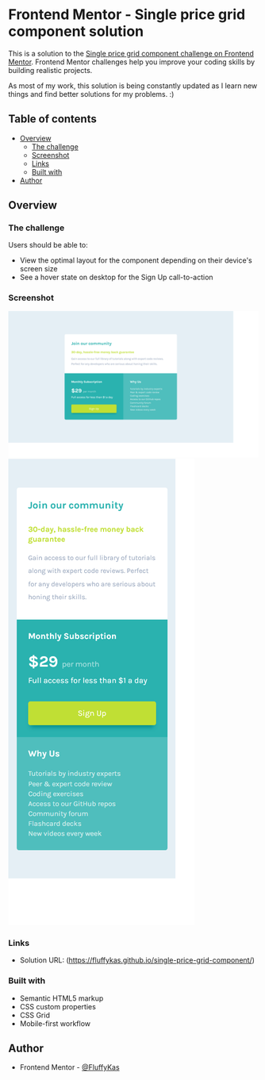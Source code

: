 # Frontend Mentor - Single price grid component solution

This is a solution to the [Single price grid component challenge on Frontend Mentor](https://www.frontendmentor.io/challenges/single-price-grid-component-5ce41129d0ff452fec5abbbc). Frontend Mentor challenges help you improve your coding skills by building realistic projects. 

As most of my work, this solution is being constantly updated as I learn new things and find better solutions for my problems. :)

## Table of contents

- [Overview](#overview)
  - [The challenge](#the-challenge)
  - [Screenshot](#screenshot)
  - [Links](#links)
  - [Built with](#built-with)
- [Author](#author)

## Overview

### The challenge

Users should be able to:

- View the optimal layout for the component depending on their device's screen size
- See a hover state on desktop for the Sign Up call-to-action

### Screenshot

![](./screenshots/single-price-grid-component-desktop.png)
![](./screenshots/single-price-grid-component-mobile.png)

### Links

- Solution URL: (https://fluffykas.github.io/single-price-grid-component/)

### Built with

- Semantic HTML5 markup
- CSS custom properties
- CSS Grid
- Mobile-first workflow

## Author

- Frontend Mentor - [@FluffyKas](https://www.frontendmentor.io/profile/FluffyKas)
